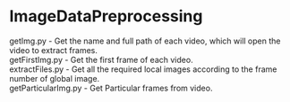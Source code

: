 # ImageDataPreprocessing
getImg.py - Get the name and full path of each video, which will open the video to extract frames.<br> 
getFirstImg.py - Get the first frame of each video.<br> 
extractFiles.py - Get all the required local images according to the frame number of global image.<br> 
getParticularImg.py - Get Particular frames from video.<br> 
